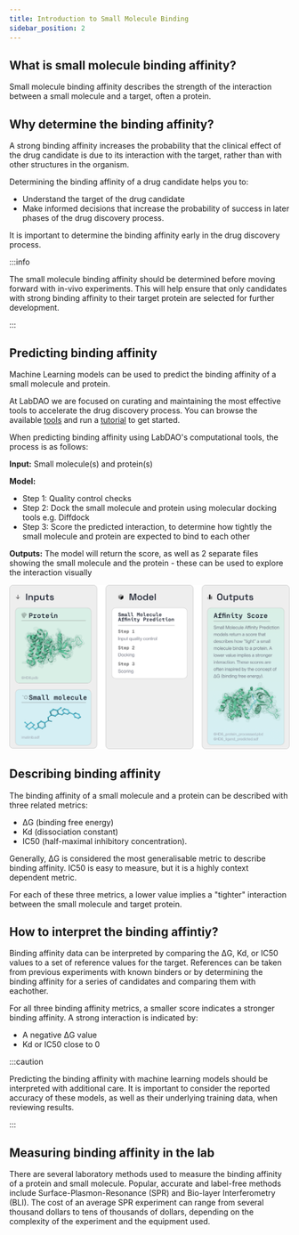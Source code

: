 ```yaml
---
title: Introduction to Small Molecule Binding
sidebar_position: 2
---
```


## What is small molecule binding affinity?
Small molecule binding affinity describes the strength of the interaction between a small molecule and a target, often a protein. 

## Why determine the binding affinity? 
A strong binding affinity increases the probability that the clinical effect of the drug candidate is due to its interaction with the target, rather than with other structures in the organism. 

Determining the binding affinity of a drug candidate helps you to:
* Understand the target of the drug candidate
* Make informed decisions that increase the probability of success in later phases of the drug discovery process.

It is important to determine the binding affinity early in the drug discovery process.

:::info

The small molecule binding affinity should be determined before moving forward with in-vivo experiments. This will help ensure that only candidates with strong binding affinity to their target protein are selected for further development.

:::

## Predicting binding affinity

Machine Learning models can be used to predict the binding affinity of a small molecule and protein. 

At LabDAO we are focused on curating and maintaining the most effective tools to accelerate the drug discovery process. You can browse the available [tools](../small-molecule-binding/tools.md) and run a [tutorial](../small-molecule-binding/run-an-example.md) to get started.

When predicting binding affinity using LabDAO's computational tools, the process is as follows:

**Input:** Small molecule(s) and protein(s)

**Model:** 
* Step 1: Quality control checks
* Step 2: Dock the small molecule and protein using molecular docking tools e.g. Diffdock
* Step 3: Score the predicted interaction, to determine how tightly the small molecule and protein are expected to bind to each other

**Outputs:** The model will return the score, as well as 2 separate files showing the small molecule and the protein - these can be used to explore the interaction visually

![alt text](smallller.png)

## Describing binding affinity

The binding affinity of a small molecule and a protein can be described with three related metrics:

* ΔG (binding free energy)
* Kd (dissociation constant)
* IC50 (half-maximal inhibitory concentration).

Generally, ΔG is considered the most generalisable metric to describe binding affinity. IC50 is easy to measure, but it is a highly context dependent metric. 

For each of these three metrics, a lower value implies a "tighter" interaction between the small molecule and target protein. 

## How to interpret the binding affintiy? 
Binding affinity data can be interpreted by comparing the ΔG, Kd, or IC50 values to a set of reference values for the target. References can be taken from previous experiments with known binders or by determining the binding affinity for a series of candidates and comparing them with eachother.

For all three binding affinity metrics, a smaller score indicates a stronger binding affinity. A strong interaction is indicated by:

* A negative ΔG value
* Kd or IC50 close to 0

:::caution

Predicting the binding affinity with machine learning models should be interpreted with additional care. It is important to consider the reported accuracy of these models, as well as their underlying training data, when reviewing results.

:::

## Measuring binding affinity in the lab
There are several laboratory methods used to measure the binding affinity of a protein and small molecule. Popular, accurate and label-free methods include Surface-Plasmon-Resonance (SPR) and Bio-layer Interferometry (BLI). The cost of an average SPR experiment can range from several thousand dollars to tens of thousands of dollars, depending on the complexity of the experiment and the equipment used.
